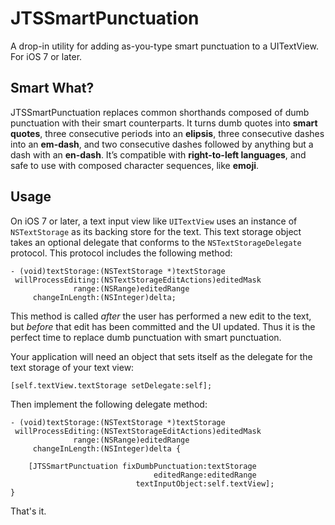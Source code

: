 JTSSmartPunctuation
===================

A drop-in utility for adding as-you-type smart punctuation to a UITextView. For iOS 7 or later.

## Smart What?

JTSSmartPunctuation replaces common shorthands composed of dumb punctuation with their smart counterparts. It turns dumb quotes into **smart quotes**, three consecutive periods into an **elipsis**, three consecutive dashes into an **em-dash**, and two consecutive dashes followed by anything but a dash with an **en-dash**. It’s compatible with **right-to-left languages**, and safe to use with composed character sequences, like **emoji**.


## Usage

On iOS 7 or later, a text input view like `UITextView` uses an instance of `NSTextStorage` as its backing store for the text. This text storage object takes an optional delegate that conforms to the `NSTextStorageDelegate` protocol. This protocol includes the following method:

```
- (void)textStorage:(NSTextStorage *)textStorage 
 willProcessEditing:(NSTextStorageEditActions)editedMask 
              range:(NSRange)editedRange 
     changeInLength:(NSInteger)delta;
```

This method is called *after* the user has performed a new edit to the text, but *before* that edit has been committed and the UI updated. Thus it is the perfect time to replace dumb punctuation with smart punctuation. 

Your application will need an object that sets itself as the delegate for the text storage of your text view:

```
[self.textView.textStorage setDelegate:self];
```

Then implement the following delegate method:

```
- (void)textStorage:(NSTextStorage *)textStorage
 willProcessEditing:(NSTextStorageEditActions)editedMask
              range:(NSRange)editedRange
     changeInLength:(NSInteger)delta {
    
    [JTSSmartPunctuation fixDumbPunctuation:textStorage
                                editedRange:editedRange
                            textInputObject:self.textView];
}
```

That's it.
